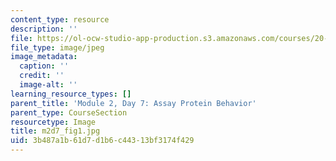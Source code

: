 ```yaml
---
content_type: resource
description: ''
file: https://ol-ocw-studio-app-production.s3.amazonaws.com/courses/20-109-laboratory-fundamentals-in-biological-engineering-spring-2010/3b487a1b61d7d1b6c44313bf3174f429_m2d7_fig1.jpg
file_type: image/jpeg
image_metadata:
  caption: ''
  credit: ''
  image-alt: ''
learning_resource_types: []
parent_title: 'Module 2, Day 7: Assay Protein Behavior'
parent_type: CourseSection
resourcetype: Image
title: m2d7_fig1.jpg
uid: 3b487a1b-61d7-d1b6-c443-13bf3174f429
---
```

